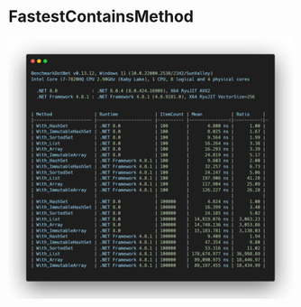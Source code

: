 # FastestContainsMethod

![alt text](https://github.com/mhb164/Benchmark-ContainsMethod/blob/master/Presentation/BenchmarkResult_carbon.png)
